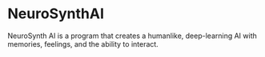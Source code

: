# NeuroSynthAI
NeuroSynth AI is a program that creates a humanlike, deep-learning AI with memories, feelings, and the ability to interact.
